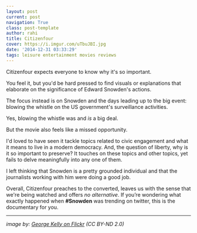 ```yaml
---
layout: post
current: post
navigation: True
class: post-template
author: rahi
title: Citizenfour
cover: https://i.imgur.com/uTbuJBI.jpg
date: '2014-12-31 03:33:29'
tags: leisure entertainment movies reviews
---
```


Citizenfour expects everyone to know why it's so important.

You feel it, but you'd be hard pressed to find visuals or explanations that elaborate on the significance of Edward Snowden's actions.

The focus instead is on Snowden and the days leading up to the big event: blowing the whistle on the US government's surveillance activities.

Yes, blowing the whistle was and *is* a big deal.

But the movie also feels like a missed opportunity.

I'd loved to have seen it tackle topics related to civic engagement and what it means to live in a modern democracy. And, the question of liberty, why is it so important to preserve? It touches on these topics and other topics, yet fails to delve meaningfully into any one of them.

I left thinking that Snowden is a pretty grounded individual and that the journalists working with him were doing a good job.

Overall, Citizenfour preaches to the converted, leaves us with the sense that we're being watched and offers *no alternative*. If you’re wondering what exactly happened when **#Snowden** was trending on twitter, this is the documentary for you.

---

*image by: [George Kelly on Flickr](https://www.flickr.com/photos/allaboutgeorge/15427445517/in/photolist-q4oGFU-pvgG4X-pKSaoV) (CC BY-ND 2.0)*
